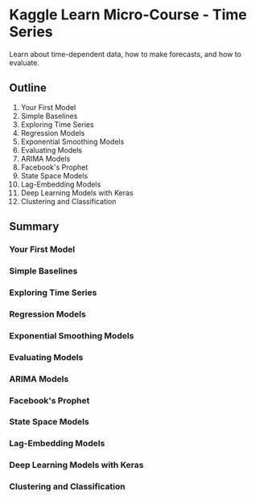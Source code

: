 # Kaggle Learn Micro-Course - Time Series #

Learn about time-dependent data, how to make forecasts, and how to evaluate.

## Outline ##

1. Your First Model
2. Simple Baselines
3. Exploring Time Series
4. Regression Models
5. Exponential Smoothing Models
6. Evaluating Models
7. ARIMA Models
8. Facebook's Prophet
9. State Space Models
10. Lag-Embedding Models
11. Deep Learning Models with Keras
12. Clustering and Classification

## Summary ##

### Your First Model ###



### Simple Baselines ###


### Exploring Time Series ###


### Regression Models ###


### Exponential Smoothing Models ###


### Evaluating Models ###


### ARIMA Models ###


### Facebook's Prophet ###


### State Space Models ###


### Lag-Embedding Models ###


### Deep Learning Models with Keras ###


### Clustering and Classification ###


